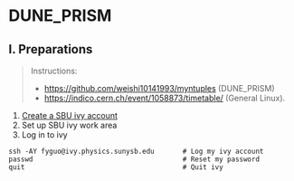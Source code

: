# DUNE_PRISM
## I. Preparations 
> Instructions:  
> - https://github.com/weishi10141993/myntuples (DUNE_PRISM)   
> - https://indico.cern.ch/event/1058873/timetable/  (General Linux). 
1. [Create a SBU ivy account](https://docs.joyent.com/public-cloud/getting-started/ssh-keys/generating-an-ssh-key-manually)
2. Set up SBU ivy work area
3. Log in to ivy 
```
ssh -AY fyguo@ivy.physics.sunysb.edu       # Log my ivy account
passwd                                     # Reset my password
quit                                       # Quit ivy
```
